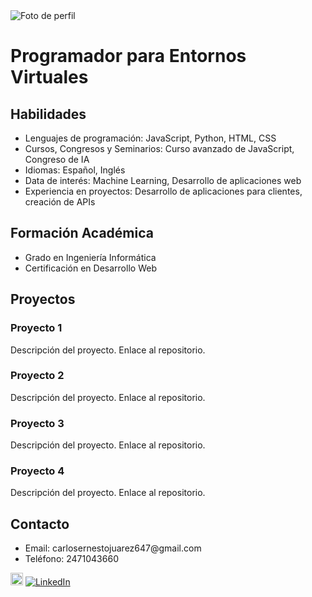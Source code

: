 <img src="profile_picture.jpg" alt="Foto de perfil">
        <h1>Programador para Entornos Virtuales</h1>
    </div>
    <div class="skills">
        <h2 class="section-title">Habilidades</h2>
        <ul>
            <li>Lenguajes de programación: JavaScript, Python, HTML, CSS</li>
            <li>Cursos, Congresos y Seminarios: Curso avanzado de JavaScript, Congreso de IA</li>
            <li>Idiomas: Español, Inglés</li>
            <li>Data de interés: Machine Learning, Desarrollo de aplicaciones web</li>
            <li>Experiencia en proyectos: Desarrollo de aplicaciones para clientes, creación de APIs</li>
        </ul>
    </div>
    <div class="education">
        <h2 class="section-title">Formación Académica</h2>
        <ul>
            <li>Grado en Ingeniería Informática</li>
            <li>Certificación en Desarrollo Web</li>
        </ul>
    </div>
    <div class="projects">
        <h2 class="section-title">Proyectos</h2>
        <div class="project-card">
            <h3>Proyecto 1</h3>
            <p>Descripción del proyecto. Enlace al repositorio.</p>
        </div>
        <div class="project-card">
            <h3>Proyecto 2</h3>
            <p>Descripción del proyecto. Enlace al repositorio.</p>
        </div>
        <div class="project-card">
            <h3>Proyecto 3</h3>
            <p>Descripción del proyecto. Enlace al repositorio.</p>
        </div>
        <div class="project-card">
            <h3>Proyecto 4</h3>
            <p>Descripción del proyecto. Enlace al repositorio.</p>
        </div>
    </div>
    <div class="contact">
        <h2 class="section-title">Contacto</h2>
        <ul>
            <li>Email: carlosernestojuarez647@gmail.com</li>
            <li>Teléfono: 2471043660</li>
        </ul>
        <div class="social-links">
            <a href="#" ><img src="https://cdn.icon-icons.com/icons2/791/PNG/512/instagram_f_icon-icons.com_65485.png" alt="Twitter" width="20" height="20"></a>
            <a href="#"><img src="linkedin_icon.png" alt="LinkedIn"></a>
        </div>
    </div>
</div>

</body>
</html>
